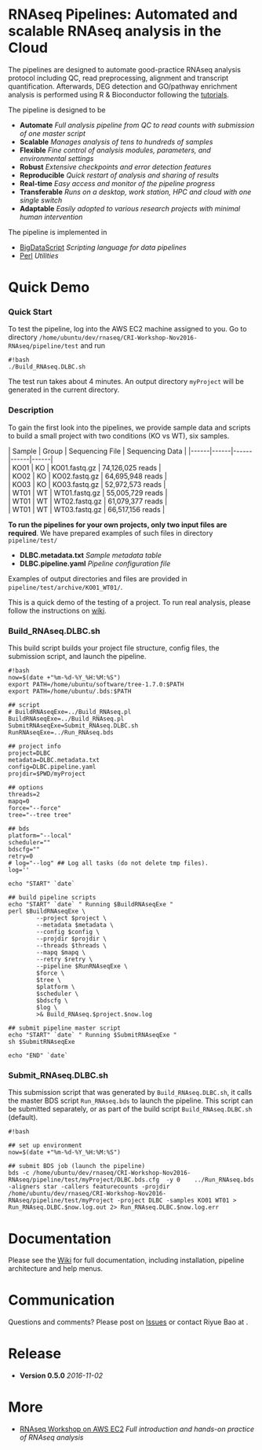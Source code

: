 # RNAseq Pipelines: Automated and scalable RNAseq analysis in the Cloud

The pipelines are designed to automate good-practice RNAseq analysis protocol including QC, read preprocessing, alignment and transcript quantification. Afterwards, DEG detection and GO/pathway enrichment analysis is performed using R & Bioconductor following the [tutorials](https://github.com/riyuebao/CRI-Workshop-Nov2016-RNAseq/blob/master/Run_RNAseq.tutorial.rendered.ipynb).

The pipeline is designed to be

* **Automate** *Full analysis pipeline from QC to read counts with submission of one master script*
* **Scalable** *Manages analysis of tens to hundreds of samples*
* **Flexible** *Fine control of analysis modules, parameters, and environmental settings*
* **Robust** *Extensive checkpoints and error detection features*
* **Reproducible** *Quick restart of analysis and sharing of results*
* **Real-time** *Easy access and monitor of the pipeline progress*
* **Transferable** *Runs on a desktop, work station, HPC and cloud with one single switch*
* **Adaptable** *Easily adopted to various research projects with minimal human intervention*

The pipeline is implemented in 

* [BigDataScript](http://pcingola.github.io/BigDataScript/) *Scripting language for data pipelines*
* [Perl](https://www.perl.org/) *Utilities*

# Quick Demo

### Quick Start

To test the pipeline, log into the AWS EC2 machine assigned to you. 
Go to directory `/home/ubuntu/dev/rnaseq/CRI-Workshop-Nov2016-RNAseq/pipeline/test` and run 
 
```
#!bash
./Build_RNAseq.DLBC.sh
```

The test run takes about 4 minutes. An output directory `myProject` will be generated in the current directory. 

### Description

To gain the first look into the pipelines, we provide sample data and scripts to build a small project with two conditions (KO vs WT), six samples.

| Sample | Group | Sequencing File | Sequencing Data |
|------|------|------|------|------|   
| KO01 | KO | KO01.fastq.gz | 74,126,025 reads |   
| KO02 | KO | KO02.fastq.gz | 64,695,948 reads |   
| KO03 | KO | KO03.fastq.gz | 52,972,573 reads |   
| WT01 | WT | WT01.fastq.gz | 55,005,729 reads |   
| WT01 | WT | WT02.fastq.gz | 61,079,377 reads |   
| WT01 | WT | WT03.fastq.gz | 66,517,156 reads | 

**To run the pipelines for your own projects, only two input files are required**. We have prepared examples of such files in directory `pipeline/test/`

* **DLBC.metadata.txt** *Sample metadata table*
* **DLBC.pipeline.yaml** *Pipeline configuration file*

Examples of output directories and files are provided in `pipeline/test/archive/KO01_WT01/`. 

This is a quick demo of the testing of a project. To run real analysis, please follow the instructions on [wiki](https://github.com/riyuebao/CRI-Workshop-Nov2016-RNAseq/wiki).

### Build_RNAseq.DLBC.sh

This build script builds your project file structure, config files, the submission script, and launch the pipeline.

```
#!bash
now=$(date +"%m-%d-%Y_%H:%M:%S")
export PATH=/home/ubuntu/software/tree-1.7.0:$PATH
export PATH=/home/ubuntu/.bds:$PATH

## script
# BuildRNAseqExe=../Build_RNAseq.pl
BuildRNAseqExe=../Build_RNAseq.pl
SubmitRNAseqExe=Submit_RNAseq.DLBC.sh
RunRNAseqExe=../Run_RNAseq.bds

## project info
project=DLBC
metadata=DLBC.metadata.txt
config=DLBC.pipeline.yaml
projdir=$PWD/myProject

## options
threads=2
mapq=0
force="--force"
tree="--tree tree"

## bds
platform="--local"
scheduler=""
bdscfg=""
retry=0
# log="--log" ## Log all tasks (do not delete tmp files).
log=''

echo "START" `date`

## build pipeline scripts
echo "START" `date` " Running $BuildRNAseqExe "
perl $BuildRNAseqExe \
        --project $project \
        --metadata $metadata \
        --config $config \
        --projdir $projdir \
        --threads $threads \
        --mapq $mapq \
        --retry $retry \
        --pipeline $RunRNAseqExe \
        $force \
        $tree \
        $platform \
        $scheduler \
        $bdscfg \
        $log \
        >& Build_RNAseq.$project.$now.log

## submit pipeline master script
echo "START" `date` " Running $SubmitRNAseqExe "
sh $SubmitRNAseqExe

echo "END" `date`
```

### Submit_RNAseq.DLBC.sh

This submission script that was generated by `Build_RNAseq.DLBC.sh`, it calls the master BDS script `Run_RNAseq.bds` to launch the pipeline. This script can be submitted separately, or as part of the build script `Build_RNAseq.DLBC.sh` (default).

```
#!bash

## set up environment
now=$(date +"%m-%d-%Y_%H:%M:%S")

## submit BDS job (launch the pipeline)
bds -c /home/ubuntu/dev/rnaseq/CRI-Workshop-Nov2016-RNAseq/pipeline/test/myProject/DLBC.bds.cfg  -y 0    ../Run_RNAseq.bds -aligners star -callers featurecounts -projdir /home/ubuntu/dev/rnaseq/CRI-Workshop-Nov2016-RNAseq/pipeline/test/myProject -project DLBC -samples KO01 WT01 > Run_RNAseq.DLBC.$now.log.out 2> Run_RNAseq.DLBC.$now.log.err
```

# Documentation

Please see the [Wiki](https://github.com/riyuebao/CRI-Workshop-Nov2016-RNAseq/wiki) for full documentation, including installation, pipeline architecture and help menus.

# Communication

Questions and comments? Please post on [Issues](https://github.com/riyuebao/CRI-Workshop-Nov2016-RNAseq/issues) or contact Riyue Bao at <rbao AT bsd DOT uchicago DOT edu>.

# Release

* **Version 0.5.0** *2016-11-02*

# More

* [RNAseq Workshop on AWS EC2](https://github.com/riyuebao/CRI-Workshop-Nov2016-RNAseq/blob/master/Run_RNAseq.tutorial.rendered.ipynb) *Full introduction and hands-on practice of RNAseq analysis*
